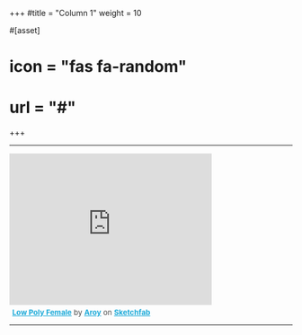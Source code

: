 +++
#title = "Column 1"
weight = 10

#[asset]
#  icon = "fas fa-random"
#  url = "#"
+++

---

<div class="sketchfab-embed-wrapper">
    <iframe title="A 3D model" width="360" height="270" src="https://sketchfab.com/models/414d405bf42b4ba4a8c6fbede16dd4ef/embed?autostart=0&amp;ui_controls=1&amp;ui_infos=1&amp;ui_inspector=1&amp;ui_stop=1&amp;ui_watermark=1&amp;ui_watermark_link=1" frameborder="0" allow="autoplay; fullscreen; vr" mozallowfullscreen="true" webkitallowfullscreen="true"></iframe>
    <p style="font-size: 13px; font-weight: normal; margin: 5px; color: #4A4A4A;">
        <a href="https://sketchfab.com/3d-models/low-poly-female-414d405bf42b4ba4a8c6fbede16dd4ef?utm_medium=embed&utm_source=website&utm_campaign=share-popup" target="_blank" style="font-weight: bold; color: #1CAAD9;">Low Poly Female</a>
        by <a href="https://sketchfab.com/Aroy-Art?utm_medium=embed&utm_source=website&utm_campaign=share-popup" target="_blank" style="font-weight: bold; color: #1CAAD9;">Aroy</a>
        on <a href="https://sketchfab.com?utm_medium=embed&utm_source=website&utm_campaign=share-popup" target="_blank" style="font-weight: bold; color: #1CAAD9;">Sketchfab</a>
    </p>
</div>

---
